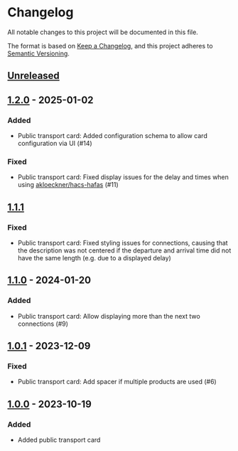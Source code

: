 # Changelog

All notable changes to this project will be documented in this file.

The format is based on [Keep a Changelog](https://keepachangelog.com/en/1.0.0/),
and this project adheres to [Semantic Versioning](https://semver.org/spec/v2.0.0.html).

## [Unreleased]

## [1.2.0] - 2025-01-02

### Added

- Public transport card: Added configuration schema to allow card configuration via UI (#14)

### Fixed

- Public transport card: Fixed display issues for the delay and times when using [akloeckner/hacs-hafas](https://github.com/akloeckner/hacs-hafas) (#11)

## [1.1.1]

### Fixed

- Public transport card: Fixed styling issues for connections, causing that the description was not centered if the departure and arrival time did not have the same length (e.g. due to a displayed delay)

## [1.1.0] - 2024-01-20

### Added

- Public transport card: Allow displaying more than the next two connections (#9)

## [1.0.1] - 2023-12-09

### Fixed

- Public transport card: Add spacer if multiple products are used (#6)

## [1.0.0] - 2023-10-19

### Added

- Added public transport card

[unreleased]: https://github.com/silviokennecke/ha-custom-components/compare/1.2.0...HEAD
[1.2.0]: https://github.com/silviokennecke/ha-custom-components/compare/1.1.1...1.2.0
[1.1.1]: https://github.com/silviokennecke/ha-custom-components/compare/1.1.0...1.1.1
[1.1.0]: https://github.com/silviokennecke/ha-custom-components/compare/1.0.1...1.1.0
[1.0.1]: https://github.com/silviokennecke/ha-custom-components/compare/1.0.0...1.0.1
[1.0.0]: https://github.com/silviokennecke/ha-custom-components/releases/tag/1.0.0

